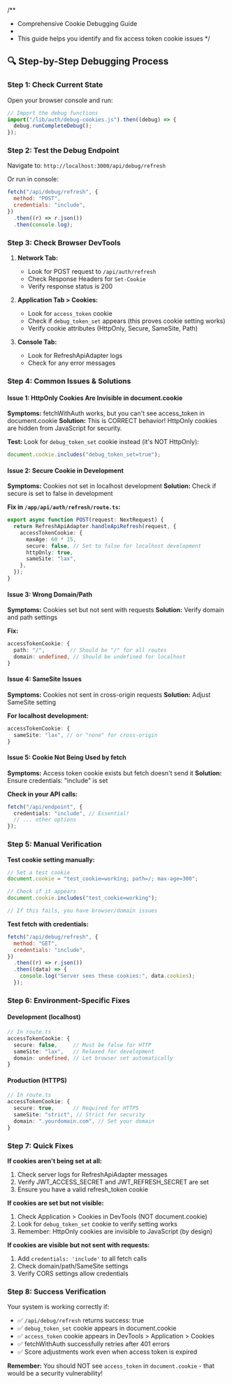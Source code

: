 /\*\*

- Comprehensive Cookie Debugging Guide
-
- This guide helps you identify and fix access token cookie issues
  \*/

## 🔍 Step-by-Step Debugging Process

### Step 1: Check Current State

Open your browser console and run:

```javascript
// Import the debug functions
import("/lib/auth/debug-cookies.js").then((debug) => {
  debug.runCompleteDebug();
});
```

### Step 2: Test the Debug Endpoint

Navigate to: `http://localhost:3000/api/debug/refresh`

Or run in console:

```javascript
fetch("/api/debug/refresh", {
  method: "POST",
  credentials: "include",
})
  .then((r) => r.json())
  .then(console.log);
```

### Step 3: Check Browser DevTools

1. **Network Tab:**

   - Look for POST request to `/api/auth/refresh`
   - Check Response Headers for `Set-Cookie`
   - Verify response status is 200

2. **Application Tab > Cookies:**

   - Look for `access_token` cookie
   - Check if `debug_token_set` appears (this proves cookie setting works)
   - Verify cookie attributes (HttpOnly, Secure, SameSite, Path)

3. **Console Tab:**
   - Look for RefreshApiAdapter logs
   - Check for any error messages

### Step 4: Common Issues & Solutions

#### Issue 1: HttpOnly Cookies Are Invisible in document.cookie

**Symptoms:** fetchWithAuth works, but you can't see access_token in document.cookie
**Solution:** This is CORRECT behavior! HttpOnly cookies are hidden from JavaScript for security.

**Test:** Look for `debug_token_set` cookie instead (it's NOT HttpOnly):

```javascript
document.cookie.includes("debug_token_set=true");
```

#### Issue 2: Secure Cookie in Development

**Symptoms:** Cookies not set in localhost development
**Solution:** Check if secure is set to false in development

**Fix in `/app/api/auth/refresh/route.ts`:**

```typescript
export async function POST(request: NextRequest) {
  return RefreshApiAdapter.handleApiRefresh(request, {
    accessTokenCookie: {
      maxAge: 60 * 15,
      secure: false, // Set to false for localhost development
      httpOnly: true,
      sameSite: "lax",
    },
  });
}
```

#### Issue 3: Wrong Domain/Path

**Symptoms:** Cookies set but not sent with requests
**Solution:** Verify domain and path settings

**Fix:**

```typescript
accessTokenCookie: {
  path: "/",        // Should be "/" for all routes
  domain: undefined, // Should be undefined for localhost
}
```

#### Issue 4: SameSite Issues

**Symptoms:** Cookies not sent in cross-origin requests
**Solution:** Adjust SameSite setting

**For localhost development:**

```typescript
accessTokenCookie: {
  sameSite: "lax", // or "none" for cross-origin
}
```

#### Issue 5: Cookie Not Being Used by fetch

**Symptoms:** Access token cookie exists but fetch doesn't send it
**Solution:** Ensure credentials: "include" is set

**Check in your API calls:**

```typescript
fetch("/api/endpoint", {
  credentials: "include", // Essential!
  // ... other options
});
```

### Step 5: Manual Verification

**Test cookie setting manually:**

```javascript
// Set a test cookie
document.cookie = "test_cookie=working; path=/; max-age=300";

// Check if it appears
document.cookie.includes("test_cookie=working");

// If this fails, you have browser/domain issues
```

**Test fetch with credentials:**

```javascript
fetch("/api/debug/refresh", {
  method: "GET",
  credentials: "include",
})
  .then((r) => r.json())
  .then((data) => {
    console.log("Server sees these cookies:", data.cookies);
  });
```

### Step 6: Environment-Specific Fixes

#### Development (localhost)

```typescript
// In route.ts
accessTokenCookie: {
  secure: false,     // Must be false for HTTP
  sameSite: "lax",   // Relaxed for development
  domain: undefined, // Let browser set automatically
}
```

#### Production (HTTPS)

```typescript
// In route.ts
accessTokenCookie: {
  secure: true,      // Required for HTTPS
  sameSite: "strict", // Strict for security
  domain: ".yourdomain.com", // Set your domain
}
```

### Step 7: Quick Fixes

**If cookies aren't being set at all:**

1. Check server logs for RefreshApiAdapter messages
2. Verify JWT_ACCESS_SECRET and JWT_REFRESH_SECRET are set
3. Ensure you have a valid refresh_token cookie

**If cookies are set but not visible:**

1. Check Application > Cookies in DevTools (NOT document.cookie)
2. Look for `debug_token_set` cookie to verify setting works
3. Remember: HttpOnly cookies are invisible to JavaScript (by design)

**If cookies are visible but not sent with requests:**

1. Add `credentials: 'include'` to all fetch calls
2. Check domain/path/SameSite settings
3. Verify CORS settings allow credentials

### Step 8: Success Verification

Your system is working correctly if:

- ✅ `/api/debug/refresh` returns success: true
- ✅ `debug_token_set` cookie appears in document.cookie
- ✅ `access_token` cookie appears in DevTools > Application > Cookies
- ✅ fetchWithAuth successfully retries after 401 errors
- ✅ Score adjustments work even when access token is expired

**Remember:** You should NOT see `access_token` in `document.cookie` - that would be a security vulnerability!
